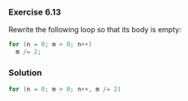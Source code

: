 ### Exercise 6.13
Rewrite the following loop so that its body is empty:
```c
for (n = 0; m > 0; n++)
  m /= 2;
```

### Solution
```c
for (n = 0; m > 0; n++, m /= 2)
```
